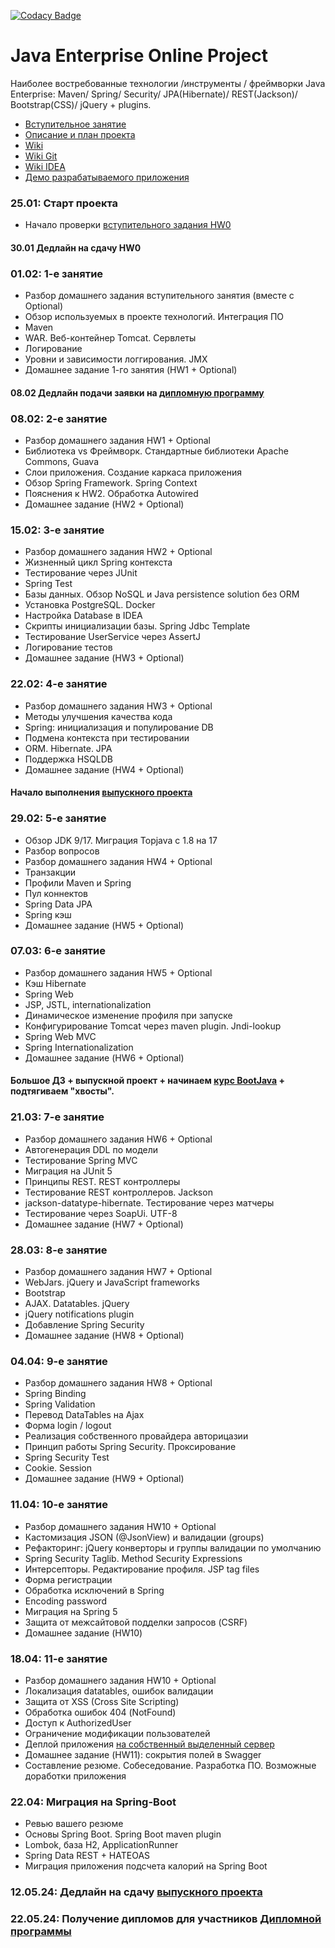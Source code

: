 [![Codacy Badge](https://app.codacy.com/project/badge/Grade/bee16f3145654047a0505c62aeefd8a2)](https://app.codacy.com/gh/JavaWebinar/topjava/dashboard)

Java Enterprise Online Project
===============================

Наиболее востребованные технологии /инструменты / фреймворки Java Enterprise:
Maven/ Spring/ Security/ JPA(Hibernate)/ REST(Jackson)/ Bootstrap(CSS)/ jQuery + plugins.

- [Вступительное занятие](https://github.com/JavaOPs/topjava)
- [Описание и план проекта](https://github.com/JavaOPs/topjava/blob/master/description.md)
- [Wiki](https://github.com/JavaOPs/topjava/wiki)
- [Wiki Git](https://github.com/JavaOPs/topjava/wiki/Git)
- [Wiki IDEA](https://github.com/JavaOPs/topjava/wiki/IDEA)
- [Демо разрабатываемого приложения](http://javaops-demo.ru/topjava)

### 25.01: Старт проекта
- Начало проверки [вступительного задания HW0](https://github.com/JavaOPs/topjava#-Домашнее-задание-hw0)

#### 30.01 Дедлайн на сдачу HW0
### 01.02: 1-е занятие
- Разбор домашнего задания вступительного занятия (вместе с Optional)
- Обзор используемых в проекте технологий. Интеграция ПО
- Maven
- WAR. Веб-контейнер Tomcat. Сервлеты
- Логирование
- Уровни и зависимости логгирования. JMX
- Домашнее задание 1-го занятия (HW1 + Optional)

####  08.02 Дедлайн подачи заявки на [дипломную программу](https://javaops.ru/view/register/diploma)
### 08.02: 2-е занятие
- Разбор домашнего задания HW1 + Optional
- Библиотека vs Фреймворк. Стандартные библиотеки Apache Commons, Guava
- Слои приложения. Создание каркаса приложения
- Обзор Spring Framework. Spring Context
- Пояснения к HW2. Обработка Autowired
- Домашнее задание (HW2 + Optional)

### 15.02: 3-е занятие
- Разбор домашнего задания HW2 + Optional
- Жизненный цикл Spring контекста
- Тестирование через JUnit
- Spring Test
- Базы данных. Обзор NoSQL и Java persistence solution без ORM
- Установка PostgreSQL. Docker
- Настройка Database в IDEA
- Скрипты инициализации базы. Spring Jdbc Template
- Тестирование UserService через AssertJ
- Логирование тестов
- Домашнее задание (HW3 + Optional)

### 22.02: 4-е занятие
- Разбор домашнего задания HW3 + Optional
- Методы улучшения качества кода
- Spring: инициализация и популирование DB
- Подмена контекста при тестировании
- ORM. Hibernate. JPA
- Поддержка HSQLDB
- Домашнее задание (HW4 + Optional)
#### Начало выполнения [выпускного проекта](https://github.com/JavaOPs/topjava/blob/master/graduation.md)

### 29.02: 5-е занятие
- Обзор JDK 9/17. Миграция Topjava с 1.8 на 17
- Разбор вопросов
- Разбор домашнего задания HW4 + Optional
- Транзакции
- Профили Maven и Spring
- Пул коннектов
- Spring Data JPA
- Spring кэш
- Домашнее задание (HW5 + Optional)

### 07.03: 6-е занятие
- Разбор домашнего задания HW5 + Optional
- Кэш Hibernate
- Spring Web
- JSP, JSTL, internationalization
- Динамическое изменение профиля при запуске
- Конфигурирование Tomcat через maven plugin. Jndi-lookup
- Spring Web MVC
- Spring Internationalization
- Домашнее задание (HW6 + Optional)

#### Большое ДЗ + выпускной проект + начинаем [курс BootJava](https://javaops.ru/view/bootjava) + подтягиваем "хвосты".

### 21.03: 7-е занятие
- Разбор домашнего задания HW6 + Optional
- Автогенерация DDL по модели
- Тестирование Spring MVC
- Миграция на JUnit 5
- Принципы REST. REST контроллеры
- Тестирование REST контроллеров. Jackson
- jackson-datatype-hibernate. Тестирование через матчеры
- Тестирование через SoapUi. UTF-8
- Домашнее задание (HW7 + Optional)

### 28.03: 8-е занятие
- Разбор домашнего задания HW7 + Optional
- WebJars. jQuery и JavaScript frameworks
- Bootstrap
- AJAX. Datatables. jQuery
- jQuery notifications plugin
- Добавление Spring Security
- Домашнее задание (HW8 + Optional)

### 04.04: 9-е занятие
- Разбор домашнего задания HW8 + Optional
- Spring Binding
- Spring Validation
- Перевод DataTables на Ajax
- Форма login / logout
- Реализация собственного провайдера авторицазии
- Принцип работы Spring Security. Проксирование
- Spring Security Test
- Cookie. Session
- Домашнее задание (HW9 + Optional)

### 11.04: 10-е занятие
- Разбор домашнего задания HW10 + Optional
- Кастомизация JSON (@JsonView) и валидации (groups)
- Рефакторинг: jQuery конверторы и группы валидации по умолчанию
- Spring Security Taglib. Method Security Expressions
- Интерсепторы. Редактирование профиля. JSP tag files
- Форма регистрации
- Обработка исключений в Spring
- Encoding password
- Миграция на Spring 5
- Защита от межсайтовой подделки запросов (CSRF)
- Домашнее задание (HW10)

### 18.04: 11-е занятие
- Разбор домашнего задания HW10 + Optional
- Локализация datatables, ошибок валидации
- Защита от XSS (Cross Site Scripting)
- Обработка ошибок 404 (NotFound)
- Доступ к AuthorizedUser
- Ограничение модификации пользователей
- Деплой приложения [на собственный выделенный сервер](https://github.com/JavaOPs/startup)
- Домашнее задание (HW11): сокрытия полей в Swagger
- Составление резюме. Собеседование. Разработка ПО. Возможные доработки приложения
 
### 22.04: Миграция на Spring-Boot
- Ревью вашего резюме
- Основы Spring Boot. Spring Boot maven plugin
- Lombok, база H2, ApplicationRunner
- Spring Data REST + HATEOAS
- Миграция приложения подсчета калорий на Spring Boot

### 12.05.24: Дедлайн на сдачу [выпускного проекта](https://github.com/JavaOPs/topjava/blob/master/graduation.md)
### 22.05.24: Получение дипломов для участников [Дипломной программы](https://javaops.ru/view/register/diploma)
